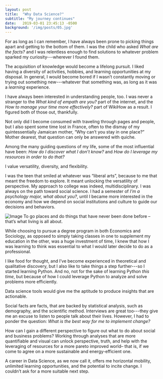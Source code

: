 ```yaml
---
layout: post
title:  "Why Data Science?"
subtitle: "My journey continues"
date:   2019-03-01 23:45:13 -0500
background: '/img/posts/05.jpg'
---
```


For as long as I can remember, I have always been prone to picking things apart and getting to the bottom of them. I was the child who asked *What are the facts?* and I was relentless enough to find solutions to whatever problem sparked my curiosity---wherever I found them.


The acquisition of knowledge would become a lifelong pursuit. I liked having a diversity of activities, hobbies, and learning opportunities at my disposal. In general, I would become bored if I wasn’t constantly moving or trying out something new---whatever that something was, as long as it was a *learning* experience. 


I have always been interested in understanding people, too. I was never a stranger to the *What kind of empath are you?* part of the internet, and the *How to manage your time more effectively?* part of WikiHow as a result. I figured both of those out, thankfully.


Not only did I become consumed with traveling through pages and people, but I also spent some time lost in France, often to the dismay of my quintessentially Jamaican mother, “Why can’t you stay in one place?” Mother dearest, that question can only be answered with quiche.


Among the many guiding questions of my life, some of the most influential have been: *How do I discover what I don’t know?* and *How do I leverage my resources in order to do that?*


I value versatility, diversity, and flexibility.


I was the teen that smiled at whatever was “liberal arts”, because to me that meant the freedom to explore. It meant unlocking the versatility of perspective. My approach to college was indeed, multidisciplinary. I was always on the path toward social science. I had a semester of *I’m a psychology major, what about you?*, until I became more interested in the economy and how we depend on social institutions and culture to guide our decisions and behaviors. 

<img class="img-fluid" src="https://images.unsplash.com/photo-1432753759888-b30b2bdac995?ixlib=rb-1.2.1&ixid=eyJhcHBfaWQiOjEyMDd9&auto=format&fit=crop&w=2794&q=80M" alt="Image">
<span class="caption text-muted">To go places and do things that have never been done before – that’s what living is all about.</span>

While choosing to pursue a degree program in both Economics and Sociology, as opposed to simply taking classes in one to supplement my education in the other, was a huge investment of time, I knew that how I was learning to think was essential to what I would later decide to do as a professional.


I like food for thought, and I’ve become experienced in theoretical and qualitative discovery, but I also like to take things a step further---so I started learning Python. And no, not for the sake of learning Python *this time*, but because of how I could leverage Python to analyze and solve problems more efficiently.


Data science tools would give me the aptitude to produce insights that are actionable. 


Social facts are facts, that are backed by statistical analysis, such as demography, and the scientific method. Interviews are great too---they give me an excuse to listen to people talk about their lives. However, I had to ponder the question: *What is the best way for me to implement change?*


How can I gain a different perspective to figure out what to do about social and business problems? Working through analyses that are more quantifiable and visual can unlock perspective, truth, and help with the leveraging of resources for a more pareto improved world– that is, if we come to agree on a more sustainable and energy-efficient one.


A career in Data Science, as we now call it, offers me horizontal mobility, unlimited learning opportunities, and the potential to incite change. I couldn’t ask for a more suitable next step.


<!--

<p>Never in all their history have men been able truly to conceive of the world as one: a single sphere, a globe, having the qualities of a globe, a round earth in which all the directions eventually meet, in which there is no center because every point, or none, is center — an equal earth which all men occupy as equals. The airman's earth, if free men make it, will be truly round: a globe in practice, not in theory.</p>

<p>Science cuts two ways, of course; its products can be used for both good and evil. But there's no turning back from science. The early warnings about technological dangers also come from science.</p>

<p>What was most significant about the lunar voyage was not that man set foot on the Moon but that they set eye on the earth.</p>

<p>A Chinese tale tells of some men sent to harm a young girl who, upon seeing her beauty, become her protectors rather than her violators. That's how I felt seeing the Earth for the first time. I could not help but love and cherish her.</p>

<p>For those who have seen the Earth from space, and for the hundreds and perhaps thousands more who will, the experience most certainly changes your perspective. The things that we share in our world are far more valuable than those which divide us.</p>

<h2 class="section-heading">The Final Frontier</h2>

<p>There can be no thought of finishing for ‘aiming for the stars.’ Both figuratively and literally, it is a task to occupy the generations. And no matter how much progress one makes, there is always the thrill of just beginning.</p>

<p>There can be no thought of finishing for ‘aiming for the stars.’ Both figuratively and literally, it is a task to occupy the generations. And no matter how much progress one makes, there is always the thrill of just beginning.</p>

<blockquote class="blockquote">The dreams of yesterday are the hopes of today and the reality of tomorrow. Science has not yet mastered prophecy. We predict too much for the next year and yet far too little for the next ten.</blockquote>

<p>Spaceflights cannot be stopped. This is not the work of any one man or even a group of men. It is a historical process which mankind is carrying out in accordance with the natural laws of human development.</p>

<h2 class="section-heading">Reaching for the Stars</h2>

<p>As we got further and further away, it [the Earth] diminished in size. Finally it shrank to the size of a marble, the most beautiful you can imagine. That beautiful, warm, living object looked so fragile, so delicate, that if you touched it with a finger it would crumble and fall apart. Seeing this has to change a man.</p>

<img class="img-fluid" src="https://source.unsplash.com/Mn9Fa_wQH-M/800x450" alt="Demo Image">
<span class="caption text-muted">To go places and do things that have never been done before – that’s what living is all about.</span>

<p>Space, the final frontier. These are the voyages of the Starship Enterprise. Its five-year mission: to explore strange new worlds, to seek out new life and new civilizations, to boldly go where no man has gone before.</p>

<p>As I stand out here in the wonders of the unknown at Hadley, I sort of realize there’s a fundamental truth to our nature, Man must explore, and this is exploration at its greatest.</p>

<p>Placeholder text by <a href="http://spaceipsum.com/">Space Ipsum</a>. Photographs by <a href="https://unsplash.com/">Unsplash</a>.</p>

-->
